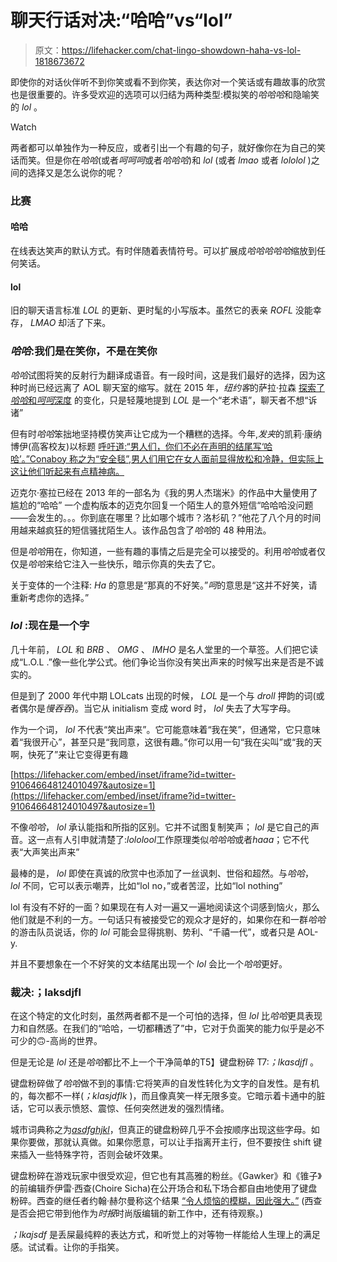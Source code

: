 # 聊天行话对决:“哈哈”vs“lol”

> 原文：<https://lifehacker.com/chat-lingo-showdown-haha-vs-lol-1818673672>

即使你的对话伙伴听不到你笑或看不到你笑，表达你对一个笑话或有趣故事的欣赏也是很重要的。许多受欢迎的选项可以归结为两种类型:模拟笑的*哈哈哈*和隐喻笑的 *lol* 。

Watch

两者都可以单独作为一种反应，或者引出一个有趣的句子，就好像你在为自己的笑话而笑。但是你在*哈哈*(或者*呵呵呵*或者*哈哈哈*)和 *lol* (或者 *lmao* 或者 *lololol* )之间的选择又是怎么说你的呢？

### **比赛**

#### **哈哈**

在线表达笑声的默认方式。有时伴随着表情符号。可以扩展成*哈哈哈哈哈*缩放到任何笑话。

#### **lol**

旧的聊天语言标准 *LOL* 的更新、更时髦的小写版本。虽然它的表亲 *ROFL* 没能幸存， *LMAO* 却活了下来。

### ***哈哈*:我们是在笑你，不是在笑你**

*哈哈*试图将笑的反射行为翻译成语音。有一段时间，这是我们最好的选择，因为这种时尚已经远离了 AOL 聊天室的缩写。就在 2015 年，*纽约客*的萨拉·拉森 [探索了*哈哈*和*呵呵*深度](https://www.newyorker.com/culture/cultural-comment/hahaha-vs-hehehe) 的变化，只是轻蔑地提到 *LOL* 是一个“老术语”，聊天者不想“诉诸”

但有时*哈哈*笨拙地坚持模仿笑声让它成为一个糟糕的选择。今年,*发夹*的凯莉·康纳博伊(高客校友)以标题 [呼吁道:“男人们，你们不必在声明的结尾写‘哈哈’。”Conaboy 称之为“安全毯”,男人们用它在女人面前显得放松和冷静，但实际上这让他们听起来有点精神病。](https://www.thehairpin.com/2017/07/men-you-dont-have-to-write-haha-at-the-end-of-statements/)

迈克尔·塞拉已经在 2013 年的一部名为《我的男人杰瑞米》的作品中大量使用了尴尬的“哈哈” 一个虚构版本的迈克尔回复一个陌生人的意外短信“哈哈哈没问题——会发生的。。。你到底在哪里？比如哪个城市？洛杉矶？”他花了八个月的时间用越来越疯狂的短信骚扰陌生人。该作品包含了*哈哈*的 48 种用法。

但是*哈哈*用在，你知道，一些有趣的事情之后是完全可以接受的。利用*哈哈*或者仅仅是*哈哈*来给它注入一些快乐，暗示你真的失去了它。

关于变体的一个注释: *Ha* 的意思是“那真的不好笑。”*呵*的意思是“这并不好笑，请重新考虑你的选择。”

### ***lol* :现在是一个字**

几十年前， *LOL* 和 *BRB* 、 *OMG* 、 *IMHO* 是名人堂里的一个草签。人们把它读成“L.O.L .”像一些化学公式。他们争论当你没有笑出声来的时候写出来是否是不诚实的。

但是到了 2000 年代中期 LOLcats 出现的时候， *LOL* 是一个与 *droll* 押韵的词(或者偶尔是*慢吞吞*)。当它从 initialism 变成 word 时， *lol* 失去了大写字母。

作为一个词， *lol* 不代表“笑出声来”。它可能意味着“我在笑”，但通常，它只意味着“我很开心”，甚至只是“我同意，这很有趣。”你可以用一句“我在尖叫”或“我的天啊，快死了”来让它变得更有趣

 [https://lifehacker.com/embed/inset/iframe?id=twitter-910646648124010497&autosize=1](https://lifehacker.com/embed/inset/iframe?id=twitter-910646648124010497&autosize=1) 

不像*哈哈*， *lol* 承认能指和所指的区别。它并不试图复制笑声； *lol* 是它自己的声音。这一点有人引申就清楚了:*lololool*工作原理类似*哈哈哈*或者*haaa*；它不代表“大声笑出声来”

最棒的是， *lol* 即使在真诚的欣赏中也添加了一丝讽刺、世俗和超然。与*哈哈*， *lol* 不同，它可以表示嘲弄，比如“lol no，”或者苦涩，比如“lol nothing”

lol 有没有不好的一面？如果现在有人对一遍又一遍地阅读这个词感到恼火，那么他们就是不利的一方。一句话只有被接受它的观众才是好的，如果你在和一群*哈哈*的游击队员说话，你的 *lol* 可能会显得挑剔、势利、“千禧一代”，或者只是 AOL-y.

并且不要想象在一个不好笑的文本结尾出现一个 *lol* 会比一个*哈哈*更好。

### **裁决:；laksdjfl**

在这个特定的文化时刻，虽然两者都不是一个可怕的选择，但 *lol* 比*哈哈*更具表现力和自然感。在我们的“哈哈，一切都糟透了”中，它对于负面笑的能力似乎是必不可少的🙃-高尚的世界。

但是无论是 *lol* 还是*哈哈*都比不上一个干净简单的T5】键盘粉碎 T7:*；lkasdjfl* 。

键盘粉碎做了*哈哈*做不到的事情:它将笑声的自发性转化为文字的自发性。是有机的，每次都不一样(*；klasjdflk* )，而且像真笑一样无限多变。它暗示着卡通中的脏话，它可以表示愤怒、震惊、任何突然迸发的强烈情绪。

城市词典称之为[*asdfghjkl*](http://www.urbandictionary.com/define.php?term=asdfghjkl)，但真正的键盘粉碎几乎不会按顺序出现这些字母。如果你要做，那就认真做。如果你愿意，可以让手指离开主行，但不要按住 shift 键来插入一些特殊字符，否则会破坏效果。

键盘粉碎在游戏玩家中很受欢迎，但它也有其高雅的粉丝。《Gawker》和《锥子》的前编辑乔伊雷·西查(Choire Sicha)在公开场合和私下场合都自由地使用了键盘粉碎。西查的继任者约翰·赫尔曼称这个结果 [“令人烦恼的模糊，因此强大。”](https://www.theawl.com/2015/09/im-becoming-a-slack-fingered-idiot-and-i-guess-thats-fine/) (西查是否会把它带到他作为*时报*时尚版编辑的新工作中，还有待观察。)

*；lkajsdf* 是丢屎最纯粹的表达方式，和听觉上的对等物一样能给人生理上的满足感。试试看。让你的手指笑。